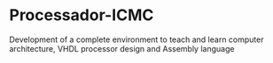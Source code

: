 # Processador-ICMC
Development of a complete environment to teach and learn computer architecture, VHDL processor design and Assembly language
